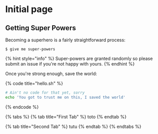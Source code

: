 # Initial page

## Getting Super Powers

Becoming a superhero is a fairly straightforward process:

```
$ give me super-powers
```

{% hint style="info" %}
 Super-powers are granted randomly so please submit an issue if you're not happy with yours.
{% endhint %}

Once you're strong enough, save the world:

{% code title="hello.sh" %}
```bash
# Ain't no code for that yet, sorry
echo 'You got to trust me on this, I saved the world'
```
{% endcode %}



{% tabs %}
{% tab title="First Tab" %}
toto
{% endtab %}

{% tab title="Second Tab" %}
tutu
{% endtab %}
{% endtabs %}

